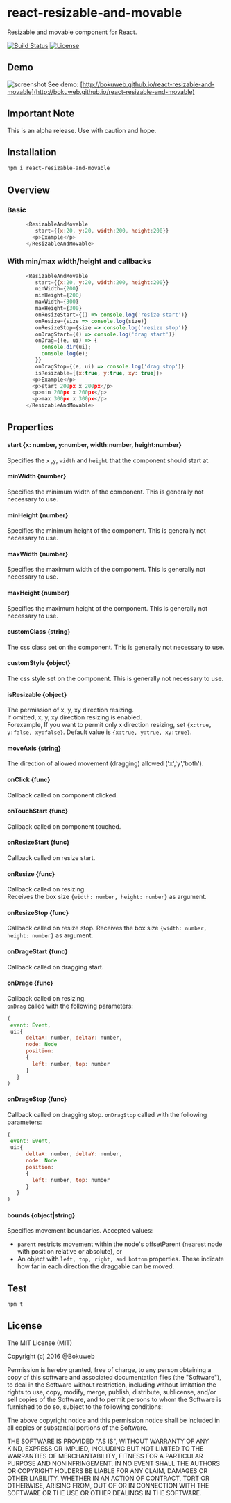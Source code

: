 # react-resizable-and-movable

Resizable and movable component for React.

[![Build Status](https://travis-ci.org/bokuweb/react-resizable-and-movable.svg?branch=master)](https://travis-ci.org/bokuweb/react-resizable-and-movable)
[![License](http://img.shields.io/npm/l/object.assign.svg)](https://github.com/bokuweb/react-resizable-box#license)

## Demo

![screenshot](https://raw.githubusercontent.com/bokuweb/react-resazable-and-movable/master/screenshot.gif)
See demo: [http://bokuweb.github.io/react-resizable-and-movable](http://bokuweb.github.io/react-resizable-and-movable)

## Important Note

This is an alpha release. Use with caution and hope.

## Installation

```sh
npm i react-resizable-and-movable
```

## Overview

### Basic

``` javascript
      <ResizableAndMovable
         start={{x:20, y:20, width:200, height:200}}
        <p>Example</p>
      </ResizableAndMovable>
```

### With min/max width/height and callbacks

``` javascript
      <ResizableAndMovable
         start={{x:20, y:20, width:200, height:200}}
         minWidth={200}
         minHeight={200}
         maxWidth={300}
         maxHeight={300}
         onResizeStart={() => console.log('resize start')}
         onResize={size => console.log(size)}
         onResizeStop={size => console.log('resize stop')}
         onDragStart={() => console.log('drag start')}
         onDrag={(e, ui) => {
           console.dir(ui);
           console.log(e);
         }}
         onDragStop={(e, ui) => console.log('drag stop')}
         isResizable={{x:true, y:true, xy: true}}>
        <p>Example</p>
        <p>start 200px x 200px</p>
        <p>min 200px x 200px</p>
        <p>max 300px x 300px</p>
      </ResizableAndMovable>
```
## Properties

#### start {x: number, y:number, width:number, height:number}

Specifies the `x` ,`y`, `width` and `height` that the component should start at.


#### minWidth {number}

Specifies the minimum width of the component.
This is generally not necessary to use.

#### minHeight {number}

Specifies the minimum height of the component.
This is generally not necessary to use.

#### maxWidth {number}

Specifies the maximum width of the component.
This is generally not necessary to use.

#### maxHeight {number}

Specifies the maximum height of the component.
This is generally not necessary to use.

#### customClass {string}

The css class set on the component.
This is generally not necessary to use.

#### customStyle {object}

The css style set on the component.
This is generally not necessary to use.

#### isResizable {object}

The permission of x, y, xy direction resizing.   
If omitted, x, y, xy direction resizing is enabled.    
Forexample, If you want to permit only x direction resizing, set `{x:true, y:false, xy:false}`. 
Default value is `{x:true, y:true, xy:true}`.

#### moveAxis {string}

The direction of allowed movement (dragging) allowed ('x','y','both').

#### onClick {func}

Callback called on component clicked.

#### onTouchStart {func}

Callback called on component touched.

#### onResizeStart {func}

Callback called on resize start.   

#### onResize {func}

Callback called on resizing.   
Receives the box size `{width: number, height: number}` as argument.

#### onResizeStop {func}

Callback called on resize stop.
Receives the box size `{width: number, height: number}` as argument.

#### onDrageStart {func}

Callback called on dragging start.   

#### onDrage {func}

Callback called on resizing.   
`onDrag` called with the following parameters:



``` javascript
(
 event: Event,
 ui:{
      deltaX: number, deltaY: number,
      node: Node
      position:
      {
        left: number, top: number
      }
   }
)
```

#### onDrageStop {func}

Callback called on dragging stop.
`onDragStop` called with the following parameters:



``` javascript
(
 event: Event,
 ui:{
      deltaX: number, deltaY: number,
      node: Node
      position:
      {
        left: number, top: number
      }
   }
)
```

#### bounds {object|string}

Specifies movement boundaries. Accepted values:
 - `parent` restricts movement within the node's offsetParent
    (nearest node with position relative or absolute), or
 - An object with `left, top, right, and bottom` properties.
   These indicate how far in each direction the draggable
   can be moved.

## Test

``` sh
npm t
```

## License

The MIT License (MIT)

Copyright (c) 2016 @Bokuweb

Permission is hereby granted, free of charge, to any person obtaining a copy of this software and associated documentation files (the "Software"), to deal in the Software without restriction, including without limitation the rights to use, copy, modify, merge, publish, distribute, sublicense, and/or sell copies of the Software, and to permit persons to whom the Software is furnished to do so, subject to the following conditions:

The above copyright notice and this permission notice shall be included in all copies or substantial portions of the Software.

THE SOFTWARE IS PROVIDED "AS IS", WITHOUT WARRANTY OF ANY KIND, EXPRESS OR IMPLIED, INCLUDING BUT NOT LIMITED TO THE WARRANTIES OF MERCHANTABILITY, FITNESS FOR A PARTICULAR PURPOSE AND NONINFRINGEMENT. IN NO EVENT SHALL THE AUTHORS OR COPYRIGHT HOLDERS BE LIABLE FOR ANY CLAIM, DAMAGES OR OTHER LIABILITY, WHETHER IN AN ACTION OF CONTRACT, TORT OR OTHERWISE, ARISING FROM, OUT OF OR IN CONNECTION WITH THE SOFTWARE OR THE USE OR OTHER DEALINGS IN THE SOFTWARE.
